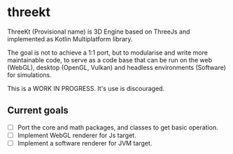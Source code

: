# threekt
ThreeKt (Provisional name) is 3D Engine based on ThreeJs and implemented as Kotlin Multiplatform library. 

The goal is not to achieve a 1:1 port, but to modularise and write more maintainable code, to serve as a code base that can be run on the web (WebGL), desktop (OpenGL, Vulkan) and headless environments (Software) for simulations.

This is a WORK IN PROGRESS. It's use is discouraged.

## Current goals

- [ ] Port the core and math packages, and classes to get basic operation.
- [ ] Implement WebGL renderer for Js target.
- [ ] Implement a software renderer for JVM target.
